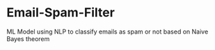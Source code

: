 # Email-Spam-Filter
ML Model using NLP to classify emails as spam or not based on Naive Bayes theorem
